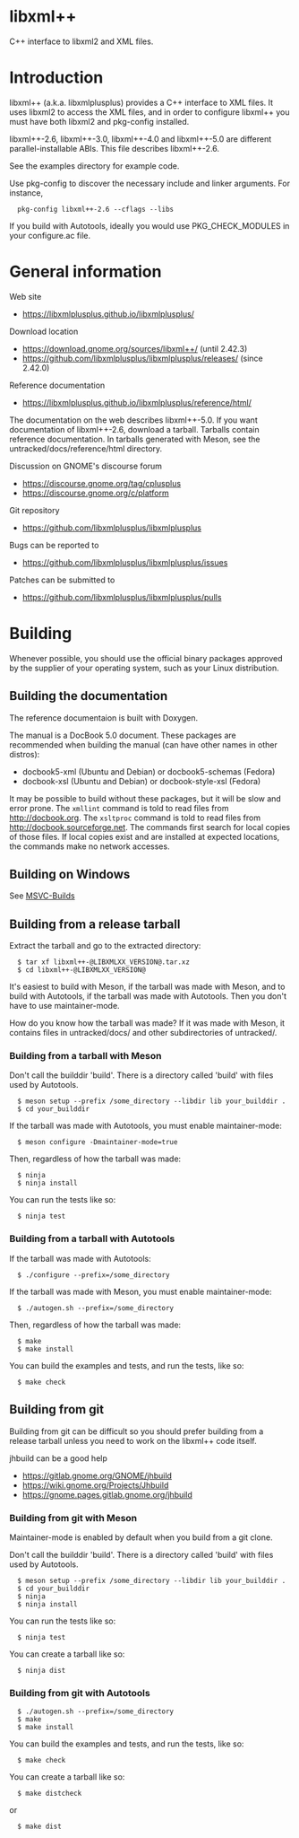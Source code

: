 # libxml++
C++ interface to libxml2 and XML files.

# Introduction

libxml++ (a.k.a. libxmlplusplus) provides a C++ interface to XML files. It uses
libxml2 to access the XML files, and in order to configure libxml++ you must
have both libxml2 and pkg-config installed.

libxml++-2.6, libxml++-3.0, libxml++-4.0 and libxml++-5.0 are different
parallel-installable ABIs. This file describes libxml++-2.6.

See the examples directory for example code.

Use pkg-config to discover the necessary include and linker arguments.
For instance,
```
  pkg-config libxml++-2.6 --cflags --libs
```
If you build with Autotools, ideally you would use PKG_CHECK_MODULES in your
configure.ac file.

# General information

Web site
 - https://libxmlplusplus.github.io/libxmlplusplus/

Download location
 - https://download.gnome.org/sources/libxml++/ (until 2.42.3)
 - https://github.com/libxmlplusplus/libxmlplusplus/releases/ (since 2.42.0)

Reference documentation
 - https://libxmlplusplus.github.io/libxmlplusplus/reference/html/

The documentation on the web describes libxml++-5.0.
If you want documentation of libxml++-2.6, download a tarball.
Tarballs contain reference documentation. In tarballs generated with Meson,
see the untracked/docs/reference/html directory.

Discussion on GNOME's discourse forum
 - https://discourse.gnome.org/tag/cplusplus
 - https://discourse.gnome.org/c/platform

Git repository
 - https://github.com/libxmlplusplus/libxmlplusplus

Bugs can be reported to
 - https://github.com/libxmlplusplus/libxmlplusplus/issues

Patches can be submitted to
 - https://github.com/libxmlplusplus/libxmlplusplus/pulls

# Building

Whenever possible, you should use the official binary packages approved by the
supplier of your operating system, such as your Linux distribution.

## Building the documentation

The reference documentaion is built with Doxygen.

The manual is a DocBook 5.0 document. These packages are recommended when building
the manual (can have other names in other distros):
 - docbook5-xml (Ubuntu and Debian) or docbook5-schemas (Fedora)
 - docbook-xsl (Ubuntu and Debian) or docbook-style-xsl (Fedora)

It may be possible to build without these packages, but it will be slow and error prone.
The `xmllint` command is told to read files from http://docbook.org.
The `xsltproc` command is told to read files from http://docbook.sourceforge.net.
The commands first search for local copies of those files. If local copies exist
and are installed at expected locations, the commands make no network accesses.

## Building on Windows

See [MSVC-Builds](MSVC_NMake/MSVC-Builds.md)

## Building from a release tarball

Extract the tarball and go to the extracted directory:
```
  $ tar xf libxml++-@LIBXMLXX_VERSION@.tar.xz
  $ cd libxml++-@LIBXMLXX_VERSION@
```

It's easiest to build with Meson, if the tarball was made with Meson,
and to build with Autotools, if the tarball was made with Autotools.
Then you don't have to use maintainer-mode.

How do you know how the tarball was made? If it was made with Meson,
it contains files in untracked/docs/ and other subdirectories
of untracked/.

### Building from a tarball with Meson

Don't call the builddir 'build'. There is a directory called 'build' with
files used by Autotools.
```
  $ meson setup --prefix /some_directory --libdir lib your_builddir .
  $ cd your_builddir
```
If the tarball was made with Autotools, you must enable maintainer-mode:
```
  $ meson configure -Dmaintainer-mode=true
```
Then, regardless of how the tarball was made:
```
  $ ninja
  $ ninja install
```
You can run the tests like so:
```
  $ ninja test
```

### Building from a tarball with Autotools

If the tarball was made with Autotools:
```
  $ ./configure --prefix=/some_directory
```
If the tarball was made with Meson, you must enable maintainer-mode:
```
  $ ./autogen.sh --prefix=/some_directory
```
Then, regardless of how the tarball was made:
```
  $ make
  $ make install
```
You can build the examples and tests, and run the tests, like so:
```
  $ make check
```

## Building from git

Building from git can be difficult so you should prefer building from
a release tarball unless you need to work on the libxml++ code itself.

jhbuild can be a good help
- https://gitlab.gnome.org/GNOME/jhbuild
- https://wiki.gnome.org/Projects/Jhbuild
- https://gnome.pages.gitlab.gnome.org/jhbuild

### Building from git with Meson

Maintainer-mode is enabled by default when you build from a git clone.

Don't call the builddir 'build'. There is a directory called 'build' with
files used by Autotools.
```
  $ meson setup --prefix /some_directory --libdir lib your_builddir .
  $ cd your_builddir
  $ ninja
  $ ninja install
```
You can run the tests like so:
```
  $ ninja test
```
You can create a tarball like so:
```
  $ ninja dist
```

### Building from git with Autotools
```
  $ ./autogen.sh --prefix=/some_directory
  $ make
  $ make install
```
You can build the examples and tests, and run the tests, like so:
```
  $ make check
```
You can create a tarball like so:
```
  $ make distcheck
```
or
```
  $ make dist
```

